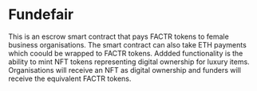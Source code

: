 # Fundefair
This is an escrow smart contract that pays FACTR tokens to female business organisations. The smart contract can also take ETH payments which coould be wrapped to FACTR tokens. 
Addded functionality is the ability to mint NFT tokens representing digital ownership for luxury items. Organisations will receive an NFT as digital ownership and funders will receive the equivalent FACTR tokens.
